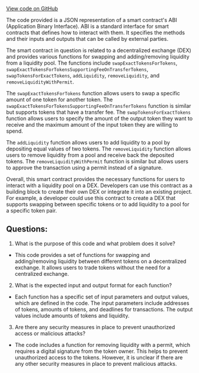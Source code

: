 [View code on GitHub](zoo-labs/zoo/blob/master/core/src/constants/abis/uniswap-v2-router-02-no-eth.json)

The code provided is a JSON representation of a smart contract's ABI (Application Binary Interface). ABI is a standard interface for smart contracts that defines how to interact with them. It specifies the methods and their inputs and outputs that can be called by external parties. 

The smart contract in question is related to a decentralized exchange (DEX) and provides various functions for swapping and adding/removing liquidity from a liquidity pool. The functions include `swapExactTokensForTokens`, `swapExactTokensForTokensSupportingFeeOnTransferTokens`, `swapTokensForExactTokens`, `addLiquidity`, `removeLiquidity`, and `removeLiquidityWithPermit`. 

The `swapExactTokensForTokens` function allows users to swap a specific amount of one token for another token. The `swapExactTokensForTokensSupportingFeeOnTransferTokens` function is similar but supports tokens that have a transfer fee. The `swapTokensForExactTokens` function allows users to specify the amount of the output token they want to receive and the maximum amount of the input token they are willing to spend. 

The `addLiquidity` function allows users to add liquidity to a pool by depositing equal values of two tokens. The `removeLiquidity` function allows users to remove liquidity from a pool and receive back the deposited tokens. The `removeLiquidityWithPermit` function is similar but allows users to approve the transaction using a permit instead of a signature. 

Overall, this smart contract provides the necessary functions for users to interact with a liquidity pool on a DEX. Developers can use this contract as a building block to create their own DEX or integrate it into an existing project. For example, a developer could use this contract to create a DEX that supports swapping between specific tokens or to add liquidity to a pool for a specific token pair.
## Questions: 
 1. What is the purpose of this code and what problem does it solve?
- This code provides a set of functions for swapping and adding/removing liquidity between different tokens on a decentralized exchange. It allows users to trade tokens without the need for a centralized exchange.

2. What is the expected input and output format for each function?
- Each function has a specific set of input parameters and output values, which are defined in the code. The input parameters include addresses of tokens, amounts of tokens, and deadlines for transactions. The output values include amounts of tokens and liquidity.

3. Are there any security measures in place to prevent unauthorized access or malicious attacks?
- The code includes a function for removing liquidity with a permit, which requires a digital signature from the token owner. This helps to prevent unauthorized access to the tokens. However, it is unclear if there are any other security measures in place to prevent malicious attacks.